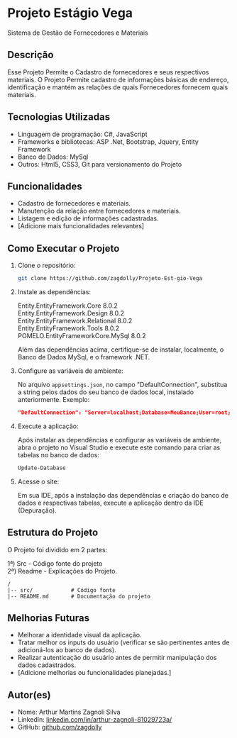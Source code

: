 # Projeto Estágio Vega

Sistema de Gestão de Fornecedores e Materiais

## Descrição

Esse Projeto Permite o Cadastro de fornecedores e seus respectivos materiais. O Projeto Permite cadastro de informações básicas de endereço, identificação e mantém as relações de quais Fornecedores fornecem quais materiais.

## Tecnologias Utilizadas

- Linguagem de programação: C#, JavaScript
- Frameworks e bibliotecas: ASP .Net, Bootstrap, Jquery, Entity Framework
- Banco de Dados: MySql
- Outros: Html5, CSS3, Git para versionamento do Projeto

## Funcionalidades

- Cadastro de fornecedores e materiais.
- Manutenção da relação entre fornecedores e materiais.
- Listagem e edição de informações cadastradas.
- [Adicione mais funcionalidades relevantes]

## Como Executar o Projeto

1. Clone o repositório:
   ```bash
   git clone https://github.com/zagdolly/Projeto-Est-gio-Vega
   ```

2. Instale as dependências:
   
   Entity.EntityFramework.Core 8.0.2  
   Entity.EntityFramework.Design 8.0.2  
   Entity.EntityFramework.Relational 8.0.2  
   Entity.EntityFramework.Tools 8.0.2  
   POMELO.EntityFrameworkCore.MySql 8.0.2

   Além das dependências acima, certifique-se de instalar, localmente, o Banco de Dados MySql, e o framework .NET.

3. Configure as variáveis de ambiente:
   
   No arquivo `appsettings.json`, no campo "DefaultConnection", substitua a string pelos dados do seu banco de dados local, instalado anteriormente.
   Exemplo:
   ```json
   "DefaultConnection": "Server=localhost;Database=MeuBanco;User=root;Password=teste123;Port=3306;"
   ```

4. Execute a aplicação:
   
   Após instalar as dependências e configurar as variáveis de ambiente, abra o projeto no Visual Studio e execute este comando para criar as tabelas no banco de dados:
   ```bash
   Update-Database
   ```

5. Acesse o site:

   Em sua IDE, após a instalação das dependências e criação do banco de dados e respectivas tabelas, execute a aplicação dentro da IDE (Depuração).

## Estrutura do Projeto

O Projeto foi dividido em 2 partes:

1ª) Src - Código fonte do projeto  
2ª) Readme - Explicações do Projeto.

```plaintext
/
|-- src/            # Código fonte
|-- README.md       # Documentação do projeto
```

## Melhorias Futuras

- Melhorar a identidade visual da aplicação.
- Tratar melhor os inputs do usuário (verificar se são pertinentes antes de adicioná-los ao banco de dados).
- Realizar autenticação do usuário antes de permitir manipulação dos dados cadastrados.
- [Adicione melhorias ou funcionalidades planejadas.]

## Autor(es)

- Nome: Arthur Martins Zagnoli Silva
- LinkedIn: [linkedin.com/in/arthur-zagnoli-81029723a/](https://linkedin.com/in/arthur-zagnoli-81029723a/)
- GitHub: [github.com/zagdolly](https://github.com/zagdolly)

